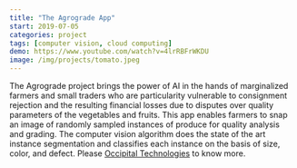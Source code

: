 ```yaml
---
title: "The Agrograde App"
start: 2019-07-05
categories: project
tags: [computer vision, cloud computing]
demo: https://www.youtube.com/watch?v=4lrRBFrWKDU
image: /img/projects/tomato.jpeg
---
```



The Agrograde project brings the power of AI in the hands of marginalized farmers and small traders who are particularity vulnerable to consignment rejection and the resulting financial losses due to disputes over quality parameters of the vegetables and fruits. This app enables farmers to snap an image of randomly sampled instances of produce for quality analysis and grading. The computer vision algorithm does the state of the art instance segmentation and classifies each instance on the basis of size, color, and defect. Please <a href="https://www.occipitaltech.com/" target="_blank" rel="noopener noreferrer">Occipital Technologies</a> to know more.